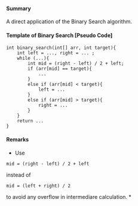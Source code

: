 #### Summary
A direct application of the Binary Search algorithm.


#### Template of Binary Search [Pseudo Code]
```
int binary_search(int[] arr, int target){
	int left = ..., right = ... ;
	while (...){
		int mid = (right - left) / 2 + left;
		if (arr[mid] == target){
			...
		}
		else if (arr[mid] < target){
			left = ...
		}
		else if (arr[mid] > target){
			right = ...
		}
	}
	return ...
}
```

#### Remarks

* Use
```
mid = (right - left) / 2 + left
```
instead of
```
mid = (left + right) / 2
```
to avoid any overflow in intermediare calculation.
* 
